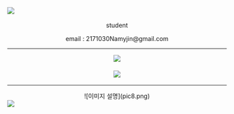 <img src="https://capsule-render.vercel.app/api?type=waving&color=9400D3&height=150&section=header&text=Introduction&fontColor=ffffff&fontSize=60" />
<div align="center">
<p> student </p> 
<p> email : 2171030Namyjin@gmail.com </p> 
<hr>
<img src="https://github-readme-stats.vercel.app/api/top-langs/?username=eugineee123&layout=compact&bg_color=000000&text_color=9400D3"><br><br>
<img src="https://github-readme-stats.vercel.app/api?username=eugineee123&show_icons=true&bg_color=000000&text_color=9400D3">
<hr>
![이미지 설명](pic8.png)
</div>
<img src="https://capsule-render.vercel.app/api?type=waving&color=9400D3&height=150&section=footer" />
<!--
**Hoonggildong/Hoonggildong** is a ✨ _special_ ✨ repository because its `README.md` (this file) appears on your GitHub profile.

Here are some ideas to get you started:

- 🔭 I’m currently working on ...
- 🌱 I’m currently learning ...
- 👯 I’m looking to collaborate on ...
- 🤔 I’m looking for help with ...
- 💬 Ask me about ...
- 📫 How to reach me: ...
- 😄 Pronouns: ...
- ⚡ Fun fact: ...
-->
